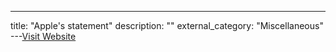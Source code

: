 ---
title: "Apple's statement"
description: ""
external_category: "Miscellaneous"
---[Visit Website](https://support.apple.com/en-us/HT208394)

